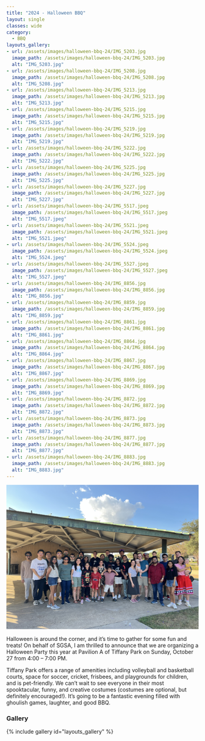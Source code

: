 ```yaml
---
title: "2024 - Halloween BBQ"
layout: single
classes: wide
category:
  - BBQ
layouts_gallery:
- url: /assets/images/halloween-bbq-24/IMG_5203.jpg
  image_path: /assets/images/halloween-bbq-24/IMG_5203.jpg
  alt: "IMG_5203.jpg"
- url: /assets/images/halloween-bbq-24/IMG_5208.jpg
  image_path: /assets/images/halloween-bbq-24/IMG_5208.jpg
  alt: "IMG_5208.jpg"
- url: /assets/images/halloween-bbq-24/IMG_5213.jpg
  image_path: /assets/images/halloween-bbq-24/IMG_5213.jpg
  alt: "IMG_5213.jpg"
- url: /assets/images/halloween-bbq-24/IMG_5215.jpg
  image_path: /assets/images/halloween-bbq-24/IMG_5215.jpg
  alt: "IMG_5215.jpg"
- url: /assets/images/halloween-bbq-24/IMG_5219.jpg
  image_path: /assets/images/halloween-bbq-24/IMG_5219.jpg
  alt: "IMG_5219.jpg"
- url: /assets/images/halloween-bbq-24/IMG_5222.jpg
  image_path: /assets/images/halloween-bbq-24/IMG_5222.jpg
  alt: "IMG_5222.jpg"
- url: /assets/images/halloween-bbq-24/IMG_5225.jpg
  image_path: /assets/images/halloween-bbq-24/IMG_5225.jpg
  alt: "IMG_5225.jpg"
- url: /assets/images/halloween-bbq-24/IMG_5227.jpg
  image_path: /assets/images/halloween-bbq-24/IMG_5227.jpg
  alt: "IMG_5227.jpg"
- url: /assets/images/halloween-bbq-24/IMG_5517.jpeg
  image_path: /assets/images/halloween-bbq-24/IMG_5517.jpeg
  alt: "IMG_5517.jpeg"
- url: /assets/images/halloween-bbq-24/IMG_5521.jpeg
  image_path: /assets/images/halloween-bbq-24/IMG_5521.jpeg
  alt: "IMG_5521.jpeg"
- url: /assets/images/halloween-bbq-24/IMG_5524.jpeg
  image_path: /assets/images/halloween-bbq-24/IMG_5524.jpeg
  alt: "IMG_5524.jpeg"
- url: /assets/images/halloween-bbq-24/IMG_5527.jpeg
  image_path: /assets/images/halloween-bbq-24/IMG_5527.jpeg
  alt: "IMG_5527.jpeg"
- url: /assets/images/halloween-bbq-24/IMG_8856.jpg
  image_path: /assets/images/halloween-bbq-24/IMG_8856.jpg
  alt: "IMG_8856.jpg"
- url: /assets/images/halloween-bbq-24/IMG_8859.jpg
  image_path: /assets/images/halloween-bbq-24/IMG_8859.jpg
  alt: "IMG_8859.jpg"
- url: /assets/images/halloween-bbq-24/IMG_8861.jpg
  image_path: /assets/images/halloween-bbq-24/IMG_8861.jpg
  alt: "IMG_8861.jpg"
- url: /assets/images/halloween-bbq-24/IMG_8864.jpg
  image_path: /assets/images/halloween-bbq-24/IMG_8864.jpg
  alt: "IMG_8864.jpg"
- url: /assets/images/halloween-bbq-24/IMG_8867.jpg
  image_path: /assets/images/halloween-bbq-24/IMG_8867.jpg
  alt: "IMG_8867.jpg"
- url: /assets/images/halloween-bbq-24/IMG_8869.jpg
  image_path: /assets/images/halloween-bbq-24/IMG_8869.jpg
  alt: "IMG_8869.jpg"
- url: /assets/images/halloween-bbq-24/IMG_8872.jpg
  image_path: /assets/images/halloween-bbq-24/IMG_8872.jpg
  alt: "IMG_8872.jpg"
- url: /assets/images/halloween-bbq-24/IMG_8873.jpg
  image_path: /assets/images/halloween-bbq-24/IMG_8873.jpg
  alt: "IMG_8873.jpg"
- url: /assets/images/halloween-bbq-24/IMG_8877.jpg
  image_path: /assets/images/halloween-bbq-24/IMG_8877.jpg
  alt: "IMG_8877.jpg"
- url: /assets/images/halloween-bbq-24/IMG_8883.jpg
  image_path: /assets/images/halloween-bbq-24/IMG_8883.jpg
  alt: "IMG_8883.jpg"
---
```


<img src="https://github.com/tamusgsa/tamusgsa.github.io/blob/master/assets/images/halloween-bbq-24/IMG_5203.jpg" alt="Header" width="900"> 

Halloween is around the corner, and it’s time to gather for some fun and treats! On behalf of SGSA, I am thrilled to announce that we are organizing a Halloween Party this year at Pavilion A of Tiffany Park on Sunday, October 27 from 4:00 – 7:00 PM. 

Tiffany Park offers a range of amenities including volleyball and basketball courts, space for soccer, cricket, frisbees, and playgrounds for children, and is pet-friendly. We can’t wait to see everyone in their most spooktacular, funny, and creative costumes (costumes are optional, but definitely encouraged!). It’s going to be a fantastic evening filled with ghoulish games, laughter, and good BBQ.

### Gallery 

{% include gallery id="layouts_gallery" %}
 

